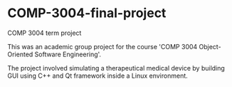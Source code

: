 # COMP-3004-final-project
COMP 3004 term project  

This was an academic group project for the course 'COMP 3004 Object-Oriented Software Engineering'. 

The project involved simulating a therapeutical medical device by building GUI using C++ and Qt framework inside a Linux environment.
